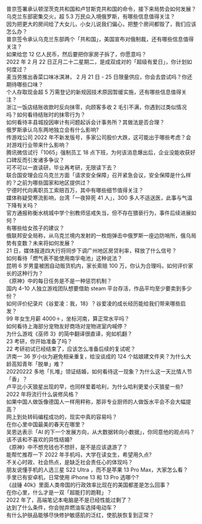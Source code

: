 普京签署承认顿涅茨克共和国和卢甘斯克共和国的命令，接下来局势会如何发展？  
乌克兰东部密集交火，超 5.3 万民众入境俄罗斯，有哪些信息值得关注？  
因为把更大的房间给了大女儿，小女儿说我们偏心，把整个房间都毁了，我们应该怎么办？  
普京签令承认乌克兰东部两个「共和国」，美国宣布对俄制裁，还有哪些信息值得关注？  
如果给您 12 亿人民币，然后要把你家房子拆了，你愿意吗？  
2022 年 2 月 22 日正月二十二星期二，是成双成对的「超级有爱日」，你计划如何度过？  
麦当劳推出香菜口味冰淇淋， 2 月 21 日 - 25 日限量供应，你会去尝试吗？你还期待哪些口味？  
个人存取现金超 5 万需登记的新规因技术原因暂缓实施，还有哪些信息值得关注？  
浙江一饭店结账收款时反向抹零，向顾客多收 2 毛引不满，你遇到过类似情况吗？如何看待结账时的抹零行为？  
如何看待丰县城投因审计有问题起诉会计事务所？其做法是否合理？  
俄罗斯承认乌东两地独立会有什么影响?  
传游戏公司 2022 年不新发版号，多家公司股价大跌，这可能出于哪些考虑？会对游戏行业带来什么影响？  
腾讯微信试行「1065」强制员工 18 点下班，为何该消息爆出后，企业没能收获好口碑反而引发诸多争议？  
可不可以一直读研，毕业再考研，无限读下去？  
联合国安理会应乌克兰方面「请求安全保障」召开紧急会议，安全保障是什么样的？之前为哪些国家和地区提供过？  
宁德时代向离职员工索赔百万，其中有哪些细节值得关注？  
媒体称疑受寒流影响，台湾「一夜猝死 41 人」，300 多人不适送医，此事与气温下降有关吗？  
官方通报称衡水桃城中学个别教师惩戒失当，但不存在猥亵行为，事件后续进展如何？  
有哪些给女孩子的建议？  
俄联邦安全局称，从乌克兰境内发射的一枚炮弹击中俄罗斯一座边防哨所，俄乌局势有变数？未来将如何发展？  
21 日，媒体报道四大行将同步下调广州地区房贷利率，释放了什么信号？  
如何看待「燃气表不能使用南孚电池」这种说法？  
昆明 6 岁男童被困自动贩货机内，家长索赔 100 万，你认为合理吗，如何评价家长的这种行为？  
《原神》中的每日任务是不是一种惩罚机制？  
国内 4-10 人独立游戏团队想要借助 steam 平台存活，作品平均至少要卖到多少份？  
如何评价纪录片《谷爱凌：我，18》？谷爱凌的成长经历能给我们带来哪些启发？  
99 年女生月薪 4000＋，坐标河南，算正常水平吗？  
如何看待上海部分宠物友好商场对宠物进室内喊停？  
为什么游戏《巫师 3》的简中翻译很直译，宛如机翻？  
23 考研，你开始准备了吗？  
22 考研初试已经结束了，应该怎么准备后续的复试呢？  
济南一 36 岁小伙为避免相亲重复，给没谈成的 124 个姑娘建文件夹？为什么大龄高知青年「脱单」难？  
20220222 多地「扎堆」领证结婚，如何看待这一现象？为什么这一天比情人节「香」？  
卢平比小天狼星出现的早，也同样爱着哈利，为什么哈利更爱小天狼星一些?  
2022 年将流行什么装修风格？  
如果中国人做饭像德国人一样用秤称，那非专业厨师的人做饭水平会不会大幅提高？  
网上到处转码编程成功的，现实中真的容易吗？  
在你心里中国最美的春天在哪里？  
吴恩达表示「AI 的下一个发展方向，从大数据转向小数据」，你同意他的观点吗？  
该不该和不喜欢的异性结婚?  
《原神》中不想充钱也不想肝，是不是应该退游了？  
能帮忙推荐一下 2022 年手机吗，大学在读女生，希望用久点?  
不关心时政、社会热点，是缺乏社会责任心的体现吗？  
朋友说懂手机的人选三星 S22 Ultra ，而不是苹果 13 Pro Max，大家怎么看？  
手里已有安卓机，日常使用 iPhone 13 和 13 Pro 选哪个?  
《战锤 40k》里面人类帝国的行政效率比现在的美国都差是怎么回事？  
在你心里，什么才是一双「超能打的跑鞋」？  
2022 年了，高端笔记本电脑是不是已经性能过剩了？  
达到了什么条件，你会抛弃燃油车选择电动车？  
有什么护肤品能够尽快修护敏感肌的泛红，使肌肤恢复到正常？  

